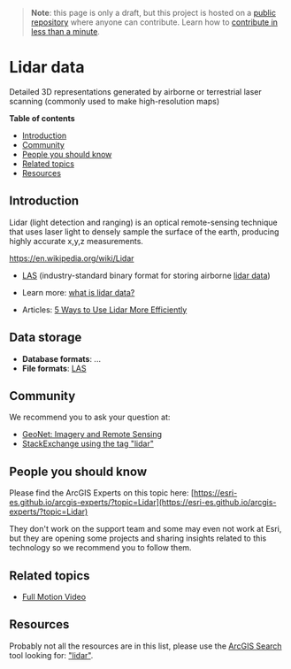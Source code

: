 > **Note**: this page is only a draft, but this project is hosted on a [public repository](https://github.com/hhkaos/awesome-arcgis) where anyone can contribute. Learn how to [contribute in less than a minute](https://github.com/hhkaos/awesome-arcgis/blob/master/CONTRIBUTING.md#contributions).

# Lidar data

Detailed 3D representations generated by airborne or terrestrial laser scanning (commonly used to make high-resolution maps)

<!-- START doctoc generated TOC please keep comment here to allow auto update -->
<!-- DON'T EDIT THIS SECTION, INSTEAD RE-RUN doctoc TO UPDATE -->
**Table of contents**

- [Introduction](#introduction)
- [Community](#community)
- [People you should know](#people-you-should-know)
- [Related topics](#related-topics)
- [Resources](#resources)

<!-- END doctoc generated TOC please keep comment here to allow auto update -->

## Introduction

Lidar (light detection and ranging) is an optical remote-sensing technique that uses laser light to densely sample the surface of the earth, producing highly accurate x,y,z measurements.

https://en.wikipedia.org/wiki/Lidar

* [LAS](../../data-storage/file-formats/las/README.md) (industry-standard binary format for storing airborne [lidar data](../../data-storage/file-formats/las/lidar/README.md))

* Learn more: [what is lidar data?](http://desktop.arcgis.com/en/arcmap/10.3/manage-data/las-dataset/what-is-lidar-data-.htm)
* Articles: [5 Ways to Use Lidar More Efficiently](http://www.esri.com/esri-news/arcuser/summer-2013/5-ways-to-use-lidar-more-efficiently)

## Data storage

* **Database formats**: ...
* **File formats**: [LAS](../../data-storage/file-formats/las/README.md)

## Community

We recommend you to ask your question at:

* [GeoNet: Imagery and Remote Sensing](https://community.esri.com/community/gis/imagery-and-remote-sensing)
* [StackExchange using the tag "lidar"](https://gis.stackexchange.com/questions/tagged/lidar)

## People you should know

Please find the ArcGIS Experts on this topic here: [https://esri-es.github.io/arcgis-experts/?topic=Lidar](https://esri-es.github.io/arcgis-experts/?topic=Lidar)

They don't work on the support team and some may even not work at Esri,
but they are opening some projects and sharing insights related to this
technology so we recommend you to follow them.

## Related topics

* [Full Motion Video](../../../../products/arcgis-desktop/add-ins/full-motion-video/README.md)

## Resources
Probably not all the resources are in this list, please use the [ArcGIS Search](https://esri-es.github.io/arcgis-search/) tool looking for: ["lidar"](https://esri-es.github.io/arcgis-search/?search="lidar"&utm_campaign=awesome-list&utm_source=awesome-list&utm_medium=page).

